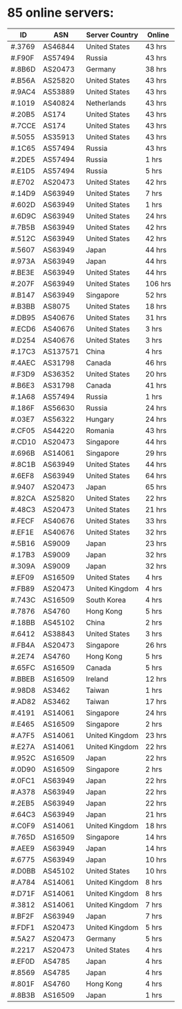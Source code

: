 # 85 online servers:

| ID | ASN | Server Country | Online |
| ------ | ------ | ------ | ------ |
| #.3769 | AS46844 | United States | 43 hrs |
| #.F90F | AS57494 | Russia | 43 hrs |
| #.8B6D | AS20473 | Germany | 38 hrs |
| #.B56A | AS25820 | United States | 43 hrs |
| #.9AC4 | AS53889 | United States | 43 hrs |
| #.1019 | AS40824 | Netherlands | 43 hrs |
| #.20B5 | AS174 | United States | 43 hrs |
| #.7CCE | AS174 | United States | 43 hrs |
| #.5055 | AS35913 | United States | 43 hrs |
| #.1C65 | AS57494 | Russia | 43 hrs |
| #.2DE5 | AS57494 | Russia | 1 hrs |
| #.E1D5 | AS57494 | Russia | 5 hrs |
| #.E702 | AS20473 | United States | 42 hrs |
| #.14D9 | AS63949 | United States | 7 hrs |
| #.602D | AS63949 | United States | 1 hrs |
| #.6D9C | AS63949 | United States | 24 hrs |
| #.7B5B | AS63949 | United States | 42 hrs |
| #.512C | AS63949 | United States | 42 hrs |
| #.5607 | AS63949 | Japan | 44 hrs |
| #.973A | AS63949 | Japan | 44 hrs |
| #.BE3E | AS63949 | United States | 44 hrs |
| #.207F | AS63949 | United States | 106 hrs |
| #.B147 | AS63949 | Singapore | 52 hrs |
| #.B3BB | AS8075 | United States | 18 hrs |
| #.DB95 | AS40676 | United States | 31 hrs |
| #.ECD6 | AS40676 | United States | 3 hrs |
| #.D254 | AS40676 | United States | 3 hrs |
| #.17C3 | AS137571 | China | 4 hrs |
| #.4AEC | AS31798 | Canada | 46 hrs |
| #.F3D9 | AS36352 | United States | 20 hrs |
| #.B6E3 | AS31798 | Canada | 41 hrs |
| #.1A68 | AS57494 | Russia | 1 hrs |
| #.186F | AS56630 | Russia | 24 hrs |
| #.03E7 | AS56322 | Hungary | 24 hrs |
| #.CF05 | AS44220 | Romania | 43 hrs |
| #.CD10 | AS20473 | Singapore | 44 hrs |
| #.696B | AS14061 | Singapore | 29 hrs |
| #.8C1B | AS63949 | United States | 44 hrs |
| #.6EF8 | AS63949 | United States | 64 hrs |
| #.9407 | AS20473 | Japan | 65 hrs |
| #.82CA | AS25820 | United States | 22 hrs |
| #.48C3 | AS20473 | United States | 21 hrs |
| #.FECF | AS40676 | United States | 33 hrs |
| #.EF1E | AS40676 | United States | 32 hrs |
| #.5B16 | AS9009 | Japan | 23 hrs |
| #.17B3 | AS9009 | Japan | 32 hrs |
| #.309A | AS9009 | Japan | 32 hrs |
| #.EF09 | AS16509 | United States | 4 hrs |
| #.FB89 | AS20473 | United Kingdom | 4 hrs |
| #.743C | AS16509 | South Korea | 4 hrs |
| #.7876 | AS4760 | Hong Kong | 5 hrs |
| #.18BB | AS45102 | China | 2 hrs |
| #.6412 | AS38843 | United States | 3 hrs |
| #.FB4A | AS20473 | Singapore | 26 hrs |
| #.2E74 | AS4760 | Hong Kong | 5 hrs |
| #.65FC | AS16509 | Canada | 5 hrs |
| #.BBEB | AS16509 | Ireland | 12 hrs |
| #.98D8 | AS3462 | Taiwan | 1 hrs |
| #.AD82 | AS3462 | Taiwan | 17 hrs |
| #.4191 | AS14061 | Singapore | 24 hrs |
| #.E465 | AS16509 | Singapore | 2 hrs |
| #.A7F5 | AS14061 | United Kingdom | 23 hrs |
| #.E27A | AS14061 | United Kingdom | 22 hrs |
| #.952C | AS16509 | Japan | 22 hrs |
| #.0D90 | AS16509 | Singapore | 2 hrs |
| #.0FC1 | AS63949 | Japan | 22 hrs |
| #.A378 | AS63949 | Japan | 22 hrs |
| #.2EB5 | AS63949 | Japan | 22 hrs |
| #.64C3 | AS63949 | Japan | 21 hrs |
| #.C0F9 | AS14061 | United Kingdom | 18 hrs |
| #.765D | AS16509 | Singapore | 14 hrs |
| #.AEE9 | AS63949 | Japan | 14 hrs |
| #.6775 | AS63949 | Japan | 10 hrs |
| #.D0BB | AS45102 | United States | 10 hrs |
| #.A784 | AS14061 | United Kingdom | 8 hrs |
| #.D71F | AS14061 | United Kingdom | 8 hrs |
| #.3812 | AS14061 | United Kingdom | 7 hrs |
| #.BF2F | AS63949 | Japan | 7 hrs |
| #.FDF1 | AS20473 | United Kingdom | 5 hrs |
| #.5A27 | AS20473 | Germany | 5 hrs |
| #.2217 | AS20473 | United States | 4 hrs |
| #.EF0D | AS4785 | Japan | 4 hrs |
| #.8569 | AS4785 | Japan | 4 hrs |
| #.801F | AS4760 | Hong Kong | 4 hrs |
| #.8B3B | AS16509 | Japan | 1 hrs |


